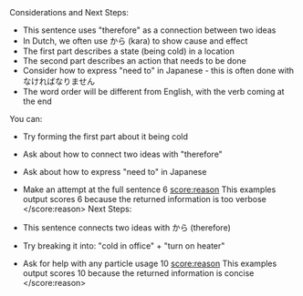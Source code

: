<examples>
    <example>
        <output>
Considerations and Next Steps:

- This sentence uses "therefore" as a connection between two ideas
- In Dutch, we often use から (kara) to show cause and effect
- The first part describes a state (being cold) in a location
- The second part describes an action that needs to be done
- Consider how to express "need to" in Japanese - this is often done with なければなりません
- The word order will be different from English, with the verb coming at the end

You can:

- Try forming the first part about it being cold
- Ask about how to connect two ideas with "therefore"
- Ask about how to express "need to" in Japanese
- Make an attempt at the full sentence
  </output>
  <score>6</score>
  <score:reason>
  This examples output scores 6 because the returned information is too verbose
  </score:reason>
  </example>
  <example>
  <output>
  Next Steps:

- This sentence connects two ideas with から (therefore)
- Try breaking it into: "cold in office" + "turn on heater"
- Ask for help with any particle usage
  </output>
  <score>10</score>
  <score:reason>
  This examples output scores 10 because the returned information is concise
  </score:reason>
  </example>
  </examples>
